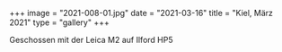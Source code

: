 +++
image = "2021-008-01.jpg"
date = "2021-03-16"
title = "Kiel, März 2021"
type = "gallery"
+++

Geschossen mit der Leica M2 auf Ilford HP5
